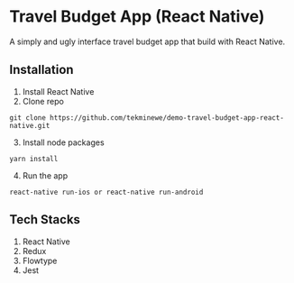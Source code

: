 # Travel Budget App (React Native)

A simply and ugly interface travel budget app that build with React Native.

## Installation
1. Install React Native
2. Clone repo
```
git clone https://github.com/tekminewe/demo-travel-budget-app-react-native.git
```
3. Install node packages
```
yarn install
```
4. Run the app
```
react-native run-ios or react-native run-android
```

## Tech Stacks
1. React Native
2. Redux
3. Flowtype
4. Jest
